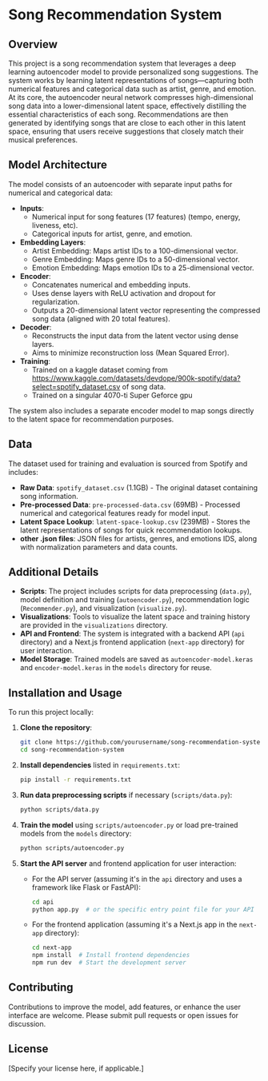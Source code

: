 # Song Recommendation System

## Overview

This project is a song recommendation system that leverages a deep learning autoencoder model to provide personalized song suggestions. The system works by learning latent representations of songs—capturing both numerical features and categorical data such as artist, genre, and emotion. At its core, the autoencoder neural network compresses high-dimensional song data into a lower-dimensional latent space, effectively distilling the essential characteristics of each song. Recommendations are then generated by identifying songs that are close to each other in this latent space, ensuring that users receive suggestions that closely match their musical preferences.

## Model Architecture

The model consists of an autoencoder with separate input paths for numerical and categorical data:

- **Inputs**:
  - Numerical input for song features (17 features) (tempo, energy, liveness, etc).
  - Categorical inputs for artist, genre, and emotion.
- **Embedding Layers**:
  - Artist Embedding: Maps artist IDs to a 100-dimensional vector.
  - Genre Embedding: Maps genre IDs to a 50-dimensional vector.
  - Emotion Embedding: Maps emotion IDs to a 25-dimensional vector.
- **Encoder**:
  - Concatenates numerical and embedding inputs.
  - Uses dense layers with ReLU activation and dropout for regularization.
  - Outputs a 20-dimensional latent vector representing the compressed song data (aligned with 20 total features).
- **Decoder**:
  - Reconstructs the input data from the latent vector using dense layers.
  - Aims to minimize reconstruction loss (Mean Squared Error).
- **Training**:
  - Trained on a kaggle dataset coming from https://www.kaggle.com/datasets/devdope/900k-spotify/data?select=spotify_dataset.csv of song data.
  - Trained on a singular 4070-ti Super Geforce gpu

The system also includes a separate encoder model to map songs directly to the latent space for recommendation purposes.

## Data

The dataset used for training and evaluation is sourced from Spotify and includes:

- **Raw Data**: `spotify_dataset.csv` (1.1GB) - The original dataset containing song information.
- **Pre-processed Data**: `pre-processed-data.csv` (69MB) - Processed numerical and categorical features ready for model input.
- **Latent Space Lookup**: `latent-space-lookup.csv` (239MB) - Stores the latent representations of songs for quick recommendation lookups.
- **other .json files**: JSON files for artists, genres, and emotions IDS, along with normalization parameters and data counts.

## Additional Details

- **Scripts**: The project includes scripts for data preprocessing (`data.py`), model definition and training (`autoencoder.py`), recommendation logic (`Recommender.py`), and visualization (`visualize.py`).
- **Visualizations**: Tools to visualize the latent space and training history are provided in the `visualizations` directory.
- **API and Frontend**: The system is integrated with a backend API (`api` directory) and a Next.js frontend application (`next-app` directory) for user interaction.
- **Model Storage**: Trained models are saved as `autoencoder-model.keras` and `encoder-model.keras` in the `models` directory for reuse.

## Installation and Usage

To run this project locally:

1. **Clone the repository**:

   ```bash
   git clone https://github.com/yourusername/song-recommendation-system.git
   cd song-recommendation-system
   ```

2. **Install dependencies** listed in `requirements.txt`:

   ```bash
   pip install -r requirements.txt
   ```

3. **Run data preprocessing scripts** if necessary (`scripts/data.py`):

   ```bash
   python scripts/data.py
   ```

4. **Train the model** using `scripts/autoencoder.py` or load pre-trained models from the `models` directory:

   ```bash
   python scripts/autoencoder.py
   ```

5. **Start the API server** and frontend application for user interaction:
   - For the API server (assuming it's in the `api` directory and uses a framework like Flask or FastAPI):
     ```bash
     cd api
     python app.py  # or the specific entry point file for your API
     ```
   - For the frontend application (assuming it's a Next.js app in the `next-app` directory):
     ```bash
     cd next-app
     npm install  # Install frontend dependencies
     npm run dev  # Start the development server
     ```

## Contributing

Contributions to improve the model, add features, or enhance the user interface are welcome. Please submit pull requests or open issues for discussion.

## License

[Specify your license here, if applicable.]

